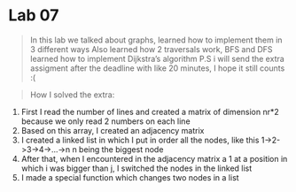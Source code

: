 # Lab 07

> In this lab we talked about graphs, learned how to implement them in 3 different ways
> Also learned how 2 traversals work, BFS and DFS
> learned how to implement Dijkstra’s algorithm
>P.S i will send the extra assigment after the deadline with like 20 minutes, I hope it still counts :(


> How I solved the extra:

1) First I read the number of lines and created a matrix of dimension nr*2 because we only read 2 numbers on each line
2) Based on this array, I created an adjacency matrix
3) I created a linked list in which I put in order all the nodes, like this 1->2->3->4->...->n   n being the biggest node
4) After that, when I encountered in the adjacency matrix a 1 at a position in which i was bigger than j, I switched the nodes in the linked list
5) I made a special function which changes two nodes in a list


